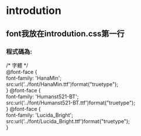 # introdution
## font我放在introdution.css第一行<br>
### 程式碼為:<br>
/* 字體 */<br>
@font-face {<br>
  font-family: 'HanaMin';<br>
  src:url('../font/HanaMin.ttf')format("truetype");<br>
}
@font-face {<br>
  font-family: 'Humanst521-BT';<br>
  src:url('../font/Humanst521-BT.ttf')format("truetype");<br>
}
@font-face {<br>
  font-family: 'Lucida_Bright';<br>
  src:url('../font/Lucida_Bright.ttf')format("truetype");<br>
}
